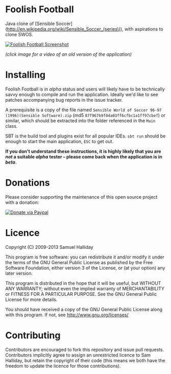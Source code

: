 Foolish Football
================

Java clone of [Sensible Soccer](http://en.wikipedia.org/wiki/Sensible_Soccer_(series\)), with aspirations to clone SWOS.


[![Foolish Football Screenshot](http://i40.tinypic.com/fk0h1g.jpg)](http://youtu.be/mnLGjXrfbUs)

*(click image for a video of an old version of the application)*


Installing
==========

Foolish Football is in *alpha* status and users will likely have to be technically savvy enough to compile and run the application. Ideally we'd like to see patches accompanying bug reports in the issue tracker.

A prerequisite is a copy of the file named `Sensible World of Soccer 96-97 (1996)(Sensible Software).zip` (md5 `87f967b9f04a03ff6cfbc1a1ff97cbef`) or similar, which should be extracted into the folder referenced in the `Main` class.

SBT is the build tool and plugins exist for all popular IDEs. `sbt run` should be enough to start the main application, `ESC` to get out.

**If you don't understand these instructions, it is highly likely that you are *not* a suitable *alpha* tester – please come back when the application is in *beta*.**


Donations
=========

Please consider supporting the maintenance of this open source project with a donation:

[![Donate via Paypal](https://www.paypal.com/en_US/i/btn/btn_donateCC_LG.gif)](https://www.paypal.com/cgi-bin/webscr?cmd=_donations&business=B2HW5ATB8C3QW&lc=GB&item_name=foolishfootball&currency_code=GBP&bn=PP%2dDonationsBF%3abtn_donateCC_LG%2egif%3aNonHosted)


Licence
=======

Copyright (C) 2009-2013 Samuel Halliday

This program is free software: you can redistribute it and/or modify
it under the terms of the GNU General Public License as published by
the Free Software Foundation, either version 3 of the License, or
(at your option) any later version.

This program is distributed in the hope that it will be useful,
but WITHOUT ANY WARRANTY; without even the implied warranty of
MERCHANTABILITY or FITNESS FOR A PARTICULAR PURPOSE. See the
GNU General Public License for more details.

You should have received a copy of the GNU General Public License
along with this program. If not, see http://www.gnu.org/licenses/


Contributing
============

Contributors are encouraged to fork this repository and issue pull
requests. Contributors implicitly agree to assign an unrestricted licence
to Sam Halliday, but retain the copyright of their code (this means
we both have the freedom to update the licence for those contributions).

